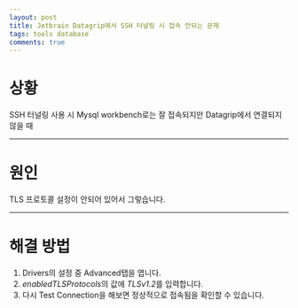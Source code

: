 ```yaml
---
layout: post
title: Jetbrain Datagrip에서 SSH 터널링 시 접속 안되는 문제
tags: tools database
comments: true
---
```


# 상황

SSH 터널링 사용 시 Mysql workbench로는 잘 접속되지만 Datagrip에서 연결되지 않을 때

---

# 원인

TLS 프로토콜 설정이 안되어 있어서 그렇습니다.

---

# 해결 방법

1. Drivers의 설정 중 Advanced탭을 엽니다.
2. *enabledTLSProtocols*의 값에 *TLSv1.2*를 입력합니다.
3. 다시 Test Connection을 해보면 정상적으로 접속됨을 확인할 수 있습니다.

